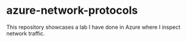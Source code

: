 # azure-network-protocols
This repository showcases a lab I have done in Azure where I inspect network traffic.

